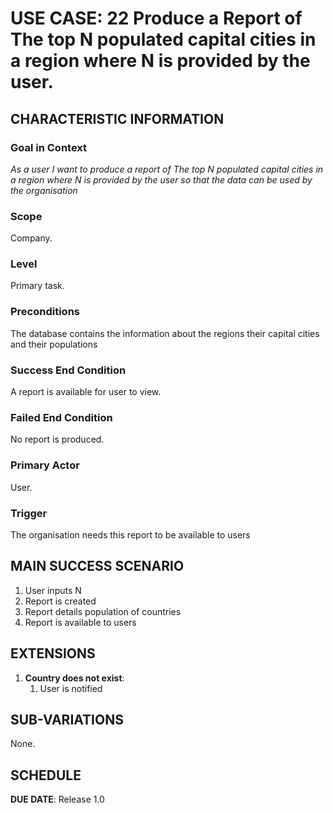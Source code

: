 # USE CASE: 22 Produce a Report of The top N populated capital cities in a region where N is provided by the user.


## CHARACTERISTIC INFORMATION

### Goal in Context

*As a user I want to produce a report of The top N populated capital cities in a region where N is provided by the user so that the data can be used by the organisation*

### Scope

Company.

### Level

Primary task.

### Preconditions

The database contains the information about the regions their capital cities and their populations

### Success End Condition

A report is available for user to view.

### Failed End Condition

No report is produced.

### Primary Actor

User.

### Trigger

The organisation needs this report to be available to users

## MAIN SUCCESS SCENARIO

1. User inputs N
2. Report is created
3. Report details population of countries
4. Report is available to users

## EXTENSIONS

1. **Country does not exist**:
    1. User is notified

## SUB-VARIATIONS

None.

## SCHEDULE

**DUE DATE**: Release 1.0
